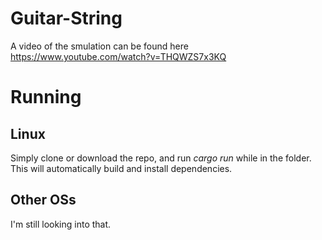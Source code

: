 # Guitar-String

A video of the smulation can be found here https://www.youtube.com/watch?v=THQWZS7x3KQ

# Running
## Linux

Simply clone or download the repo, and run *cargo run* while in the folder. This will automatically build and install dependencies.

## Other OSs

I'm still looking into that.
